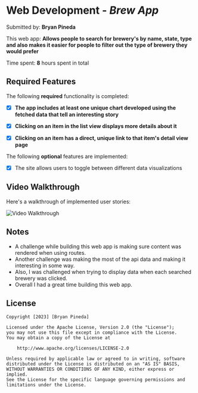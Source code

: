 # Web Development - *Brew App*

Submitted by: **Bryan Pineda**

This web app: **Allows people to search for brewery's by name, state, type and also makes it easier for people to filter out the type of brewery they would prefer**

Time spent: **8** hours spent in total

## Required Features

The following **required** functionality is completed:

- [x] **The app includes at least one unique chart developed using the fetched data that tell an interesting story**
- [x] **Clicking on an item in the list view displays more details about it**
- [x] **Clicking on an item has a direct, unique link to that item's detail view page**


The following **optional** features are implemented:

- [x] The site allows users to toggle between different data visualizations

## Video Walkthrough

Here's a walkthrough of implemented user stories:

<img src='https://media.giphy.com/media/v1.Y2lkPTc5MGI3NjExOGduMXk1bHBmM2NpcTA2OWU5NWxvYmNidWNsODFybjl5aDMyNnZpeiZlcD12MV9pbnRlcm5hbF9naWZfYnlfaWQmY3Q9Zw/MIdzojFDfOvgNm5jNn/giphy.gif' title='Video Walkthrough' width='' alt='Video Walkthrough' />

## Notes

- A challenge while building this web app is making sure content was rendered when using routes.
- Another challenge was making the most of the api data and making it interesting in some way.
- Also, I was challenged when trying to display data when each searched brewery was clicked.
- Overall I had a great time building this web app.

## License

    Copyright [2023] [Bryan Pineda]

    Licensed under the Apache License, Version 2.0 (the "License");
    you may not use this file except in compliance with the License.
    You may obtain a copy of the License at

        http://www.apache.org/licenses/LICENSE-2.0

    Unless required by applicable law or agreed to in writing, software
    distributed under the License is distributed on an "AS IS" BASIS,
    WITHOUT WARRANTIES OR CONDITIONS OF ANY KIND, either express or implied.
    See the License for the specific language governing permissions and
    limitations under the License.
